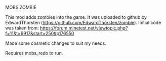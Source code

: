 MOBS ZOMBIE

This mod adds zombies into the game. It was uploaded to github by EdwardThorsten (https://github.com/EdwardThorsten/zombie).
Initial code was taken from: https://forum.minetest.net/viewtopic.php?f=11&t=9917&start=250#p176550

Made some cosmetic changes to suit my needs. 

Requires mobs_redo to run.
